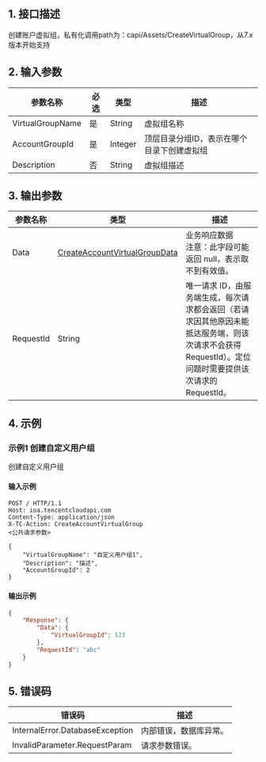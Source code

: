 ## 1. 接口描述




创建账户虚拟组，私有化调用path为：capi/Assets/CreateVirtualGroup，从7.x版本开始支持

## 2. 输入参数


| 参数名称 | 必选 | 类型 | 描述 |
|---------|---------|---------|---------|
| VirtualGroupName | 是 | String | 虚拟组名称 |
| AccountGroupId | 是 | Integer | 顶层目录分组ID，表示在哪个目录下创建虚拟组 |
| Description | 否 | String | 虚拟组描述 |

## 3. 输出参数

| 参数名称 | 类型 | 描述 |
|---------|---------|---------|
| Data | [CreateAccountVirtualGroupData](/开放API/云规范接口/版本：2022-06-01/数据结构.md#CreateAccountVirtualGroupData) | 业务响应数据<br/>注意：此字段可能返回 null，表示取不到有效值。|
| RequestId | String | 唯一请求 ID，由服务端生成，每次请求都会返回（若请求因其他原因未能抵达服务端，则该次请求不会获得 RequestId）。定位问题时需要提供该次请求的 RequestId。|

## 4. 示例

### 示例1 创建自定义用户组

创建自定义用户组

#### 输入示例

```
POST / HTTP/1.1
Host: ioa.tencentcloudapi.com
Content-Type: application/json
X-TC-Action: CreateAccountVirtualGroup
<公共请求参数>

{
    "VirtualGroupName": "自定义用户组1", 
    "Description": "描述", 
    "AccountGroupId": 2
}
```

#### 输出示例

```json
{
    "Response": {
        "Data": {
            "VirtualGroupId": 123
        },
        "RequestId": "abc"
    }
}
```











## 5. 错误码


| 错误码 | 描述 |
|---------|---------|
| InternalError.DatabaseException | 内部错误，数据库异常。 |
| InvalidParameter.RequestParam | 请求参数错误。 |
